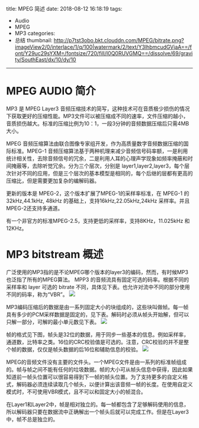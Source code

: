 title: MPEG 简述
date: 2018-08-12 16:18:19
tags:
- Audio
- MPEG
- MP3
categories:
- 总结
thumbnail: http://p7tst3obo.bkt.clouddn.com/MPEG/bitrate.png?imageView2/0/interlace/1/q/100|watermark/2/text/Y3lhbmcudGVjaA==/font/Y29uc29sYXM=/fontsize/720/fill/I0Q0RUVGMQ==/dissolve/69/gravity/SouthEast/dx/10/dy/10
---

# MPEG AUDIO 简介
MP3 是 MPEG Layer3 音频压缩技术的简写，这种技术可在音质极少损伤的情况下获取更好的压缩性能。MP3文件可以被压缩成不同的速率，文件压缩的越小，音质损伤越大。标准的压缩比例为10：1，一段3分钟的音频数据压缩后只需4MB大小。
<!-- more -->

MPEG 音频压缩算法由联合图像专家组开发，作为高质量数字音频数据压缩的国际标准。MPEG-1 音频压缩算法基于两种机理来减少音频信号码率额，一是利用统计相关性，去除音频信号的冗余，二是利用人耳的心理声学现象如频率掩蔽和时间掩蔽等，去除听觉冗余。分为三个层次，分别是 layer1,layer2,layer3，每个层次针对不同的应用，但是三个层次的基本模型是相同的，每个后继的层都有更高的压缩比，但是需要更加复杂的编解码器。

更新的版本是 MPEG-2，这个版本扩展了MPEG-1的采样率标准，在 MPEG-1 的 32kHz,44.1kHz, 48kHz 的基础上，支持16kHz,22.05kHz,24kHz 采样率。并且MPEG-2还支持多通道。

有一个非官方的标准MPEG-2.5，支持更低的采样率，支持8KHz，11.025kHz 和 12KHz。


# MP3 bitstream 概述

广泛使用的MP3指的是不论MPEG哪个版本的layer3的编码，然而，有时候MP3也泛指了所有的MPEG算法。
MPP3 的音频流具有固定可选的码率。根据不同的采样率和 layer 可选的 bitrate 不同，具体见下表。也允许对流中不同的部分使用不同的码率，称为“VBR”。
![](http://p7tst3obo.bkt.clouddn.com/MPEG/bitrate.png?imageView2/0/interlace/1/q/100|watermark/2/text/Y3lhbmcudGVjaA==/font/Y29uc29sYXM=/fontsize/720/fill/I0Q0RUVGMQ==/dissolve/69/gravity/SouthEast/dx/10/dy/10)

MP3编码压缩后的数据是由一系列固定大小的块组成的，这些块叫做帧。每一帧具有多少的PCM采样数据是固定的，见下表。解码时必须从帧头开始解，但可以只解一部分，可解的最小单元数见下表。
![](http://p7tst3obo.bkt.clouddn.com/MPEG/sample.png?imageView2/0/interlace/1/q/100|watermark/2/text/Y3lhbmcudGVjaA==/font/Y29uc29sYXM=/fontsize/720/fill/I0Q0RUVGMQ==/dissolve/69/gravity/SouthEast/dx/10/dy/10)

帧的格式见下图，帧头是32位的数据，用于同步一些基本的信息。例如采样率，通道数，比特率之类。16位的CRC校验值是可选的。注意，CRC校验的并不是整个帧的数据，仅仅是帧头数据的后16位和辅助信息的校验。
![](http://p7tst3obo.bkt.clouddn.com/MPEG/frame.png?imageView2/0/interlace/1/q/100|watermark/2/text/Y3lhbmcudGVjaA==/font/Y29uc29sYXM=/fontsize/720/fill/I0Q0RUVGMQ==/dissolve/69/gravity/SouthEast/dx/10/dy/10)

MPEG的音频文件没有主要的文件头。一个MPEG文件是由一系列的标准帧组成的。帧与帧之间不能有任何的垃圾数据。帧的大小可从帧头信息中获得，因此如果知道前一帧头位置可以很容易得到下一帧的帧头位置。为了支持更多的自定义格式，解码器必须连续读取几个帧头，以便计算出该音频一帧的长度。在使用自定义模式时，不可使用VBR模式，且不可以和固定大小的帧混合。

在Layer1和Layer2中，帧是相对独立的。每一帧都包含了足够解码使用的信息，所以解码器只要在数据流中正确解出一个帧头后就可以完成工作。但是在Layer3中，帧不总是独立的。
